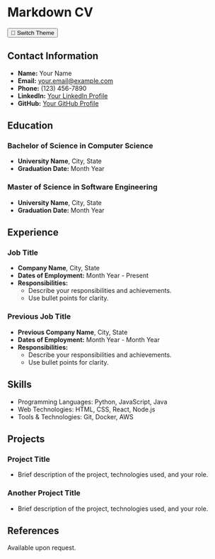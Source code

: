 # Markdown CV

<!-- Dark/Light mode switch -->
<button id="theme-toggle">🌙 Switch Theme</button>

## Contact Information
- **Name:** Your Name
- **Email:** your.email@example.com
- **Phone:** (123) 456-7890
- **LinkedIn:** [Your LinkedIn Profile](https://www.linkedin.com/in/yourprofile)
- **GitHub:** [Your GitHub Profile](https://github.com/yourusername)

## Education
### Bachelor of Science in Computer Science
- **University Name**, City, State
- **Graduation Date:** Month Year

### Master of Science in Software Engineering
- **University Name**, City, State
- **Graduation Date:** Month Year

## Experience
### Job Title
- **Company Name**, City, State
- **Dates of Employment:** Month Year - Present
- **Responsibilities:**
  - Describe your responsibilities and achievements.
  - Use bullet points for clarity.

### Previous Job Title
- **Previous Company Name**, City, State
- **Dates of Employment:** Month Year - Month Year
- **Responsibilities:**
  - Describe your responsibilities and achievements.
  - Use bullet points for clarity.

## Skills
- Programming Languages: Python, JavaScript, Java
- Web Technologies: HTML, CSS, React, Node.js
- Tools & Technologies: Git, Docker, AWS

## Projects
### Project Title
- Brief description of the project, technologies used, and your role.

### Another Project Title
- Brief description of the project, technologies used, and your role.

## References
Available upon request.